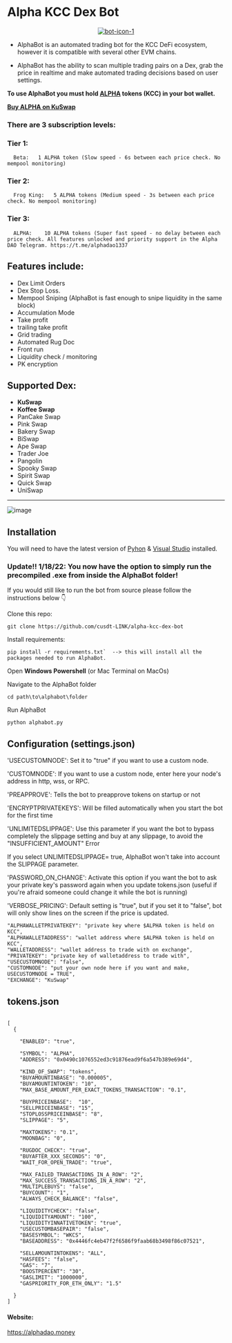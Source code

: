 # Alpha KCC Dex Bot

<center><a href="https://ibb.co/XFXq7RT"><img src="https://i.ibb.co/XFXq7RT/bot-icon-1.png" alt="bot-icon-1" border="0"></a></center>


- AlphaBot is an automated trading bot for the KCC DeFi ecosystem, however it is compatible with several other EVM chains. 

- AlphaBot has the ability to scan multiple trading pairs on a Dex, grab the price in realtime and make automated trading decisions based on user settings.

**To use AlphaBot you must hold [ALPHA](https://alphadao.money) tokens (KCC) in your bot wallet.**

[**Buy ALPHA on KuSwap**](https://kuswap.finance/#/swap?outputCurrency=0x0490c1076552ed3c91876ead9f6a547b389e69d4)



### There are 3 subscription levels:

### **Tier 1:** 
     
      Beta:   1 ALPHA token (Slow speed - 6s between each price check. No mempool monitoring)

### **Tier 2:** 

      Frog King:   5 ALPHA tokens (Medium speed - 3s between each price check. No mempool monitoring)

### **Tier 3:** 

      ALPHA:    10 ALPHA tokens (Super fast speed - no delay between each price check. All features unlocked and priority support in the Alpha DAO Telegram. https://t.me/alphadao1337



## Features include:
- Dex Limit Orders
- Dex Stop Loss.
- Mempool Sniping (AlphaBot is fast enough to snipe liquidity in the same block)
- Accumulation Mode
- Take profit
- trailing take profit
- Grid trading
- Automated Rug Doc
- Front run
- Liquidity check / monitoring
- PK encryption

## Supported Dex:

- **KuSwap**
- **Koffee Swap**
- PanCake Swap
- Pink Swap
- Bakery Swap
- BiSwap
- Ape Swap
- Trader Joe
- Pangolin
- Spooky Swap
- Spirit Swap
- Quick Swap
- UniSwap

___


![image](https://i.ibb.co/6g7GpLn/Capture.png)


## Installation

You will need to have the latest version of [Pyhon](https://www.python.org/downloads/) & [Visual Studio](https://visualstudio.microsoft.com/fr/thank-you-downloading-visual-studio/?sku=Community&rel=17) installed.


### Update!! 1/18/22: You now have the option to simply run the precompiled .exe from inside the AlphaBot folder! 

If you would still like to run the bot from source please follow the instructions below 👇 

Clone this repo:

```
git clone https://github.com/cusdt-LINK/alpha-kcc-dex-bot
```

Install requirements:

```
pip install -r requirements.txt`  --> this will install all the packages needed to run AlphaBot.
```

Open **Windows Powershell** (or Mac Terminal on MacOs)

Navigate to the AlphaBot folder

```
cd path\to\alphabot\folder 

```

Run AlphaBot

```
python alphabot.py 

```

## Configuration (settings.json)

'USECUSTOMNODE':
Set it to "true" if you want to use a custom node.

'CUSTOMNODE':
If you want to use a custom node, enter here your node's address in http, wss, or RPC.

'PREAPPROVE':
Tells the bot to preapprove tokens on startup or not

'ENCRYPTPRIVATEKEYS':
Will be filled automatically when you start the bot for the first time

'UNLIMITEDSLIPPAGE':
Use this parameter if you want the bot to bypass completely the slippage setting and buy at any slippage, to avoid the "INSUFFICIENT_AMOUNT" Error 

If you select UNLIMITEDSLIPPAGE= true, AlphaBot won't take into account the SLIPPAGE parameter. 

'PASSWORD_ON_CHANGE':
Activate this option if you want the bot to ask your private key's password again when you update tokens.json
(useful if you're afraid someone could change it while the bot is running)

'VERBOSE_PRICING':
Default setting is "true", but if you set it to "false", bot will only show lines on the screen if the price is updated. 

```
"ALPHAWALLETPRIVATEKEY": "private key where $ALPHA token is held on KCC",
"ALPHAWALLETADDRESS": "wallet address where $ALPHA token is held on KCC",
"WALLETADDRESS": "wallet address to trade with on exchange",
"PRIVATEKEY": "private key of walletaddress to trade with",
"USECUSTOMNODE": "false",
"CUSTOMNODE": "put your own node here if you want and make, USECUSTOMNODE = TRUE",
"EXCHANGE": "KuSwap"

```

## tokens.json

```

[
  {

    "ENABLED": "true",

    "SYMBOL": "ALPHA",
    "ADDRESS": "0x0490c1076552ed3c91876ead9f6a547b389e69d4",
    
    "KIND_OF_SWAP": "tokens",
    "BUYAMOUNTINBASE": "0.000005",
    "BUYAMOUNTINTOKEN": "10",
    "MAX_BASE_AMOUNT_PER_EXACT_TOKENS_TRANSACTION": "0.1",

    "BUYPRICEINBASE":  "10",
    "SELLPRICEINBASE": "15",
    "STOPLOSSPRICEINBASE": "8",
    "SLIPPAGE": "5",

    "MAXTOKENS": "0.1",
    "MOONBAG": "0",

    "RUGDOC_CHECK": "true",
    "BUYAFTER_XXX_SECONDS": "0",
    "WAIT_FOR_OPEN_TRADE": "true",

    "MAX_FAILED_TRANSACTIONS_IN_A_ROW": "2",    
    "MAX_SUCCESS_TRANSACTIONS_IN_A_ROW": "2",    
    "MULTIPLEBUYS": "false",
    "BUYCOUNT": "1",
    "ALWAYS_CHECK_BALANCE": "false",

    "LIQUIDITYCHECK": "false",
    "LIQUIDITYAMOUNT": "100",
    "LIQUIDITYINNATIVETOKEN": "true",
    "USECUSTOMBASEPAIR": "false",
    "BASESYMBOL": "WKCS",
    "BASEADDRESS": "0x4446fc4eb47f2f6586f9faab68b3498f86c07521",

    "SELLAMOUNTINTOKENS": "ALL",
    "HASFEES": "false",
    "GAS": "7",
    "BOOSTPERCENT": "30",
    "GASLIMIT": "1000000",
    "GASPRIORITY_FOR_ETH_ONLY": "1.5"
    
  }
]

```

#### Website:
https://alphadao.money
